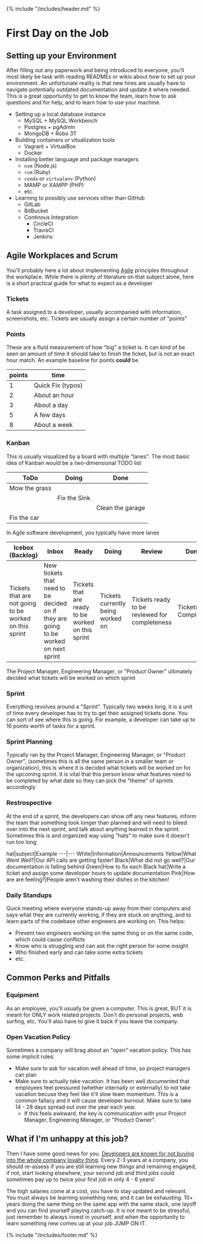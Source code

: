 {% include "/includes/header.md" %}

# First Day on the Job

## Setting up your Environment

After filling out any paperwork and being introduced to everyone, you'll most likely
be task with reading READMEs or wikis about how to set up your environment. An unfortunate
reality is that new hires are usually have to navigate potentially outdated documentation
and update it where needed. This is a great opportunity to get to know the team,
learn how to ask questions and for help, and to learn how to use your machine.

* Setting up a local database instance
  * MySQL + MySQL Workbench
  * Postgres + pgAdmin
  * MongoDB + Robo 3T
* Building containers or vitualization tools
  * Vagrant + VirtualBox
  * Docker
* Installing better language and package managers
  * `nvm` (Node.js)
  * `rvm` (Ruby)
  * `conda` or `virtualenv` (Python)
  * MAMP or XAMPP (PHP)
  * etc.
* Learning to possibly use services other than GitHub
  * GitLab
  * BitBucket
  * Continous Integration
    * CircleCI
    * TravisCI
    * Jenkins

## Agile Workplaces and Scrum

You'll probably here a lot about implementing [Agile](https://en.wikipedia.org/wiki/Agile_software_development)
principles throughout the workplace. While there is plenty of literature on that
subject alone, here is a short practical guide for what to expect as a developer

### Tickets

A task assigned to a developer, usually accompanied with information, screenshots,
etc. Tickets are usually assign a certain number of "points"

### Points

These are a fluid measurement of how "big" a ticket is. It can kind of be seen
an amount of time it should take to finish the ticket, but is not an exact hour
match. An example baseline for points **could** be

points|time
---|---
1|Quick Fix (typos)
2|About an hour
3|About a day
5|A few days
8|About a week

### Kanban

This is usually visualized by a board with multiple "lanes". The most basic
idea of Kanban would be a two-dimensional TODO list

ToDo|Doing|Done
---|---|---
Mow the grass||
||Fix the Sink||
|||Clean the garage
Fix the car||

In Agile software development, you typically have more lanes

Icebox (Backlog)|Inbox|Ready|Doing|Review|Done
---|---|---|---|---|---
Tickets that are not going to be worked on this sprint|New tickets that need to be decided on if they are going to be worked on next sprint|Tickets that are ready to be worked on this sprint|Tickets currently being worked on|Tickets ready to be reviewed for completeness|Tickets Completed

The Project Manager, Engineering Manager, or "Product Owner" ultimately decided what tickets
will be worked on which sprint

### Sprint

Everything revolves around a "Sprint". Typically two weeks long, it is a unit of
time every developer has to try to get their assigned tickets done. You can sort
of see where this is going. For example, a developer can take up to 16 points
worth of tasks for a sprint.

### Sprint Planning

Typically ran by the Project Manager, Engineering Manager, or "Product Owner",
(sometimes this is all the same person in a smaller team or organization), this is
where it is decided what tickets will be worked on for the upcoming sprint. It is
vital that this person know what features need to be completed by what date so
they can pick the "theme" of sprints accordingly

### Restrospective

At the end of a sprint, the developers can show off any new features, inform the team
that something took longer than planned and will need to bleed over into the next sprint,
and talk about anything learned in the sprint. Sometimes this is and organized way
using "hats" to make sure it doesn't run too long

hat|subject|Example
---|---
White|Information|Announcements
Yellow|What Went Well?|Our API calls are getting faster!
Black|What did not go well?|Our documentation is falling behind
Green|How to fix each Black hat|Write a ticket and assign some developer hours to update documentation
Pink|How are are feeling?|People aren't washing their dishes in the kitchen!

### Daily Standups

Quick meeting where everyone stands-up away from their computers and says what they
are currently working, if they are stuck on anything, and to learn parts of the codebase
other engineers are working on. This helps:

* Prevent two engineers working on the same thing or on the same code, which could cause conflicts
* Know who is struggling and can ask the right person for some insight
* Who finished early and can take some extra tickets
* etc.

## Common Perks and Pitfalls

### Equipment

As an employee, you'll usually be given a computer. This is great, BUT it is meant
for ONLY work related projects. Don't do personal projects, web surfing, etc. You'll
also have to give it back if you leave the company.

### Open Vacation Policy

Sometimes a company will brag about an "open" vacation policy. This has some
implicit rules:

* Make sure to ask for vacation well ahead of time, so project managers can plan
* Make sure to actually take vacation. It has been well documented that employees feel pressured (whether internally or externally) to not take vacation becuse they feel like it'll slow team momentum. This is a common fallacy and it will cause developer burnout. Make sure to take 14 - 28 days spread out over the year each year.
  * If this feels awkward, the key is communication with your Project Manager, Engineering Manager, or "Product Owner".

## What if I'm unhappy at this job?

Then I have some good news for you. [Developers are known for not buying into the
whole company loyalty thing](https://www.inc.com/business-insider/tech-companies-employee-turnover-average-tenure-silicon-valley.html).
Every 2-3 years at a company, you should re-assess if you are still learning new things and remaining engaged, if not, start looking
elsewhere, your second job and third jobs could sometimes pay up to twice your first
job in only 4 - 6 years!

The high salaries come at a cost, you have to stay updated and relevant. You must always
be learning something new, and it can be exhausting. 10+ years doing the same thing on the
same app with the same stack, one layoff and you can find yourself playing catch-up. It is not
meant to be stressful, just remember to always invest in yourself, and when the opportunity
to learn something new comes up at your job JUMP ON IT.

{% include "/includes/footer.md" %}

